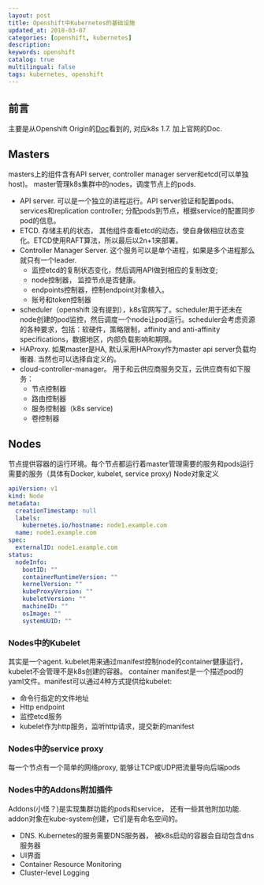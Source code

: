 ```yaml
---
layout: post
title: Openshift中Kubernetes的基础设施
updated_at: 2018-03-07
categories: [openshift, kubernetes]
description: 
keywords: openshift
catalog: true
multilingual: false
tags: kubernetes, openshift
---
```


## 前言
主要是从Openshift Origin的[Doc](https://docs.openshift.org/latest/architecture/infrastructure_components/kubernetes_infrastructure.html#master-components)看到的, 对应k8s 1.7. 加上官网的Doc. 

## Masters
masters上的组件含有API server, controller manager server和etcd(可以单独host)。 master管理k8s集群中的nodes，调度节点上的pods.
- API server. 可以是一个独立的进程运行。API server验证和配置pods、services和replication controller; 分配pods到节点，根据service的配置同步pod的信息。
- ETCD. 存储主机的状态， 其他组件查看etcd的动态，使自身做相应状态变化。ETCD使用RAFT算法，所以最后以2n+1来部署。
- Controller Manager Server. 这个服务可以是单个进程，如果是多个进程那么就只有一个leader.
  - 监控etcd的复制状态变化，然后调用API做到相应的复制改变; 
  - node控制器， 监控节点是否健康。
  - endpoints控制器，控制endpoint对象植入。
  - 账号和token控制器
- scheduler（openshift 没有提到），k8s官网写了。scheduler用于还未在node创建的pod监控，然后调度一个node让pod运行。scheduler会考虑资源的各种要求，包括：软硬件，策略限制，affinity and anti-affinity specifications，数据地区，内部负载影响和期限。
- HAProxy. 如果master是HA, 默认采用HAProxy作为master api server负载均衡器. 当然也可以选择自定义的。
- cloud-controller-manager。 用于和云供应商服务交互，云供应商有如下服务：
  - 节点控制器
  - 路由控制器
  - 服务控制器（k8s service)
  - 卷控制器
## Nodes
节点提供容器的运行环境。每个节点都运行着master管理需要的服务和pods运行需要的服务（具体有Docker, kubelet, service proxy)
Node对象定义
```yaml
apiVersion: v1 
kind: Node 
metadata:
  creationTimestamp: null
  labels: 
    kubernetes.io/hostname: node1.example.com
  name: node1.example.com 
spec:
  externalID: node1.example.com 
status:
  nodeInfo:
    bootID: ""
    containerRuntimeVersion: ""
    kernelVersion: ""
    kubeProxyVersion: ""
    kubeletVersion: ""
    machineID: ""
    osImage: ""
    systemUUID: ""
```

### Nodes中的Kubelet
其实是一个agent. kubelet用来通过manifest控制node的container健康运行， kubelet不会管理不是k8s创建的容器。 container manifest是一个描述pod的yaml文件。manifest可以通过4种方式提供给kubelet:
- 命令行指定的文件地址
- Http endpoint
- 监控etcd服务
- kubelet作为http服务，监听http请求，提交新的manifest

### Nodes中的service proxy
每一个节点有一个简单的网络proxy, 能够让TCP或UDP把流量导向后端pods

### Nodes中的Addons附加插件
Addons(小怪？)是实现集群功能的pods和service， 还有一些其他附加功能. addon对象在kube-system创建，它们是有命名空间的。
- DNS. Kubernetes的服务需要DNS服务器， 被k8s启动的容器会自动包含dns服务器
- UI界面
- Container Resource Monitoring
- Cluster-level Logging
